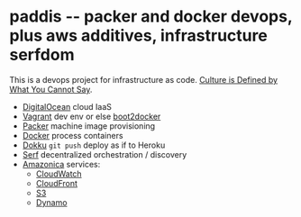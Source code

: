 # paddis -- packer and docker devops, plus aws additives, infrastructure serfdom

This is a devops project for infrastructure as code.
[Culture is Defined by What You Cannot Say](http://thinkrelevance.com/blog/2014/02/17/culture-is-defined-by-what-you-cannot-say).

* [DigitalOcean](https://digitalocean.com) cloud IaaS
* [Vagrant](http://www.vagrantup.com) dev env or else [boot2docker](http://boot2docker.github.io)
* [Packer](http://www.packer.io/) machine image provisioning
* [Docker](https://www.docker.io) process containers
* [Dokku](https://github.com/progrium/dokku) `git push` deploy as if to Heroku
* [Serf](http://www.serfdom.io) decentralized orchestration / discovery
* [Amazonica](https://github.com/mcohen01/amazonica) services:
  - [CloudWatch](http://aws.amazon.com/cloudwatch)
  - [CloudFront](http://aws.amazon.com/cloudfront)
  - [S3](http://aws.amazon.com/s3)
  - [Dynamo](http://aws.amazon.com/dynamodb)
